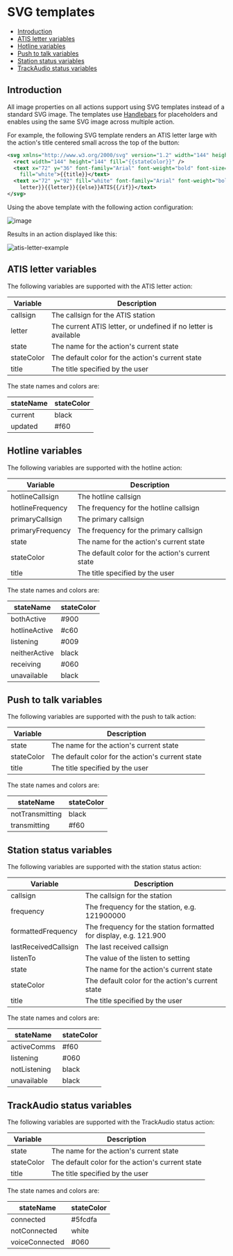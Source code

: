 # SVG templates <!-- omit from toc -->

- [Introduction](#introduction)
- [ATIS letter variables](#atis-letter-variables)
- [Hotline variables](#hotline-variables)
- [Push to talk variables](#push-to-talk-variables)
- [Station status variables](#station-status-variables)
- [TrackAudio status variables](#trackaudio-status-variables)

## Introduction

All image properties on all actions support using SVG templates instead of a standard SVG image. The templates use [Handlebars](https://handlebarsjs.com/) for placeholders and enables using the same SVG image across multiple action.

For example, the following SVG template renders an ATIS letter large with the action's title centered small across the top of the button:

```xml
<svg xmlns="http://www.w3.org/2000/svg" version="1.2" width="144" height="144">
  <rect width="144" height="144" fill="{{stateColor}}" />
  <text x="72" y="36" font-family="Arial" font-weight="bold" font-size="22" text-anchor="middle"
    fill="white">{{title}}</text>
  <text x="72" y="92" fill="white" font-family="Arial" font-weight="bold" font-size="60" text-anchor="middle">{{#if
    letter}}{{letter}}{{else}}ATIS{{/if}}</text>
</svg>
```

Using the above template with the following action configuration:

![image](https://github.com/user-attachments/assets/68e381fd-a292-41a7-b2a6-0eca67c5317e)

Results in an action displayed like this:

![atis-letter-example](https://github.com/user-attachments/assets/d984edd4-0059-4857-8182-22e13b49ae2d)

## ATIS letter variables

The following variables are supported with the ATIS letter action:

| Variable   | Description                                                     |
| ---------- | --------------------------------------------------------------- |
| callsign   | The callsign for the ATIS station                               |
| letter     | The current ATIS letter, or undefined if no letter is available |
| state      | The name for the action's current state                         |
| stateColor | The default color for the action's current state                |
| title      | The title specified by the user                                 |

The state names and colors are:

| stateName | stateColor |
| --------- | ---------- |
| current   | black      |
| updated   | #f60       |

## Hotline variables

The following variables are supported with the hotline action:

| Variable         | Description                                      |
| ---------------- | ------------------------------------------------ |
| hotlineCallsign  | The hotline callsign                             |
| hotlineFrequency | The frequency for the hotline callsign           |
| primaryCallsign  | The primary callsign                             |
| primaryFrequency | The frequency for the primary callsign           |
| state            | The name for the action's current state          |
| stateColor       | The default color for the action's current state |
| title            | The title specified by the user                  |

The state names and colors are:

| stateName     | stateColor |
| ------------- | ---------- |
| bothActive    | #900       |
| hotlineActive | #c60       |
| listening     | #009       |
| neitherActive | black      |
| receiving     | #060       |
| unavailable   | black      |

## Push to talk variables

The following variables are supported with the push to talk action:

| Variable   | Description                                      |
| ---------- | ------------------------------------------------ |
| state      | The name for the action's current state          |
| stateColor | The default color for the action's current state |
| title      | The title specified by the user                  |

The state names and colors are:

| stateName       | stateColor |
| --------------- | ---------- |
| notTransmitting | black      |
| transmitting    | #f60       |

## Station status variables

The following variables are supported with the station status action:

| Variable             | Description                                                       |
| -------------------- | ----------------------------------------------------------------- |
| callsign             | The callsign for the station                                      |
| frequency            | The frequency for the station, e.g. 121900000                     |
| formattedFrequency   | The frequency for the station formatted for display, e.g. 121.900 |
| lastReceivedCallsign | The last received callsign                                        |
| listenTo             | The value of the listen to setting                                |
| state                | The name for the action's current state                           |
| stateColor           | The default color for the action's current state                  |
| title                | The title specified by the user                                   |

The state names and colors are:

| stateName    | stateColor |
| ------------ | ---------- |
| activeComms  | #f60       |
| listening    | #060       |
| notListening | black      |
| unavailable  | black      |

## TrackAudio status variables

The following variables are supported with the TrackAudio status action:

| Variable   | Description                                      |
| ---------- | ------------------------------------------------ |
| state      | The name for the action's current state          |
| stateColor | The default color for the action's current state |
| title      | The title specified by the user                  |

The state names and colors are:

| stateName      | stateColor |
| -------------- | ---------- |
| connected      | #5fcdfa    |
| notConnected   | white      |
| voiceConnected | #060       |
